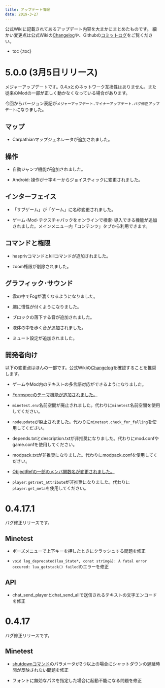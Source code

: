 ```yaml
---
title: アップデート情報
date: 2019-3-27
---
```


公式Wikiに記載されてあるアップデート内容を大まかにまとめたものです。
細かい変更点は公式Wikiの[Changelog](http://dev.minetest.net/Changelog)や、Githubの[コミットログ](https://github.com/minetest/minetest/commits/stable-0.4)をご覧ください。

- toc
{:toc}

# 5.0.0 (3月5日リリース)

メジャーアップデートです。0.4.xとのネットワーク互換性はありません。また従来のModの一部が正しく動かなくなっている場合があります。

今回からバージョン表記が`メジャーアップデート.マイナーアップデート.バグ修正アップデート`になりました。

## マップ

- Carpathianマップジェネレータが追加されました。

## 操作

- 自動ジャンプ機能が追加されました。

- Android: 操作が十字キーからジョイスティックに変更されました。

## インターフェイス

- 「サブゲーム」が「ゲーム」に名称変更されました。

- ゲーム･Mod･テクスチャパックをオンラインで検索･導入できる機能が追加されました。メインメニュー内「コンテンツ」タブから利用できます。

## コマンドと権限

- hasprivコマンドとkillコマンドが追加されました。

- zoom権限が削除されました。

## グラフィック･サウンド

- 雲の中でFogが濃くなるようになりました。

- 腕に慣性が付くようになりました。

- ブロックの落下する音が追加されました。

- 液体の中を歩く音が追加されました。

- ミュート設定が追加されました。

## 開発者向け

以下の変更点はほんの一部です。公式Wikiの[Changelog](http://dev.minetest.net/Changelog)を確認することを推奨します。

- ゲームやMod内のテキストの多言語対応ができるようになりました。

- [Formspecのテーマ機能が追加されました。](https://forum.minetest.net/viewtopic.php?t=20646)

- `minetest.env`名前空間が廃止されました。代わりに`minetest`名前空間を使用してください。

- `nodeupdate`が廃止されました。代わりに`minetest.check_for_falling`を使用してください。

- depends.txtとdescription.txtが非推奨になりました。代わりにmod.confやgame.confを使用してください。

- modpack.txtが非推奨になりました。代わりにmodpack.confを使用してください。

- [ObjectRefの一部のメンバ関数名が変更されました。](https://github.com/minetest/minetest/commit/63c892e)

- `player:get/set_attribute`が非推奨になりました。代わりに`player:get_meta`を使用してください。

# 0.4.17.1

バグ修正リリースです。

## Minetest

- ポーズメニューで上下キーを押したときにクラッシュする問題を修正

- `void log_deprecated(lua_State*, const string&): A fatal error occured: lua_getstack() failed`のエラーを修正

## API

- chat_send_playerとchat_send_allで送信されるテキストの文字エンコードを修正

# 0.4.17

バグ修正リリースです。

## Minetest

- <a href="commands#shutdown">shutdownコマンド</a>のパラメータが2つ以上の場合にシャットダウンの遅延時間が反映されない問題を修正

- フォントに無効なパスを指定した場合に起動不能になる問題を修正
